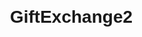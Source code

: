 # GiftExchange2
<!DOCTYPE html>
<html lang="en">
<head>
    <meta charset="UTF-8">
    <meta name="viewport" content="width=device-width, initial-scale=1.0">
    <title>プレゼント交換</title>
    <style>
        body {
            font-family: Arial, sans-serif;
            text-align: center;
            margin: 20px;
        }

        h1 {
            color: #4285f4;
        }

        #result {
            margin-top: 20px;
            font-weight: bold;
            color: #34a853;
        }
    </style>
</head>
<body>

    <h1>プレゼント交換</h1>

    <form id="participantsForm">
        <label for="participantNames">参加者の名前（コンマで区切って入力）：</label>
        <input type="text" id="participantNames" required>
        <button type="button" onclick="assignGift()">プレゼントを交換する</button>
    </form>

    <div id="result"></div>

    <script>
        function assignGift() {
            const participantNamesInput = document.getElementById("participantNames");
            const participantNames = participantNamesInput.value.split(",").map(name => name.trim());

            if (participantNames.length < 2) {
                alert("少なくとも2人以上の参加者が必要です。");
                return;
            }

            const shuffledNames = shuffle(participantNames.slice());
            const resultMessage = generateResultMessage(participantNames, shuffledNames);

            document.getElementById("result").innerText = resultMessage;
        }

        function shuffle(array) {
            let currentIndex = array.length, randomIndex;

            while (currentIndex !== 0) {
                randomIndex = Math.floor(Math.random() * currentIndex);
                currentIndex--;

                [array[currentIndex], array[randomIndex]] = [array[randomIndex], array[currentIndex]];
            }

            return array;
        }

        function generateResultMessage(originalNames, shuffledNames) {
            let resultMessage = "プレゼントの交換結果:\n\n";

            for (let i = 0; i < originalNames.length; i++) {
                resultMessage += `${originalNames[i]} さん → ${shuffledNames[i]} さん\n`;
            }

            return resultMessage;
        }
    </script>

</body>
</html>
